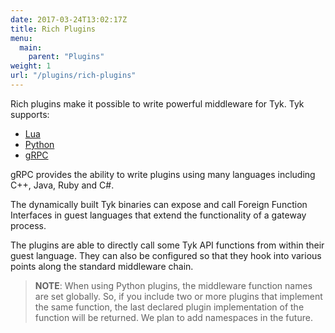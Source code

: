 ```yaml
---
date: 2017-03-24T13:02:17Z
title: Rich Plugins
menu:
  main:
    parent: "Plugins"
weight: 1
url: "/plugins/rich-plugins"
---
```


Rich plugins make it possible to write powerful middleware for Tyk. Tyk supports: 

*   [Lua](/docs/plugins/rich-plugins/luajit/)
*   [Python](/docs/plugins/rich-plugins/python/)
*   [gRPC](/docs/plugins/rich-plugins/grpc/)

gRPC provides the ability to write plugins using many languages including C++, Java, Ruby and C#.

The dynamically built Tyk binaries can expose and call Foreign Function Interfaces in guest languages that extend the functionality of a gateway process.

The plugins are able to directly call some Tyk API functions from within their guest language. They can also be configured so that they hook into various points along the standard middleware chain.

> **NOTE**: When using Python plugins, the middleware function names are set globally. So, if you include two or more plugins that implement the same function, the last declared plugin implementation of the function will be returned. We plan to add namespaces in the future.
